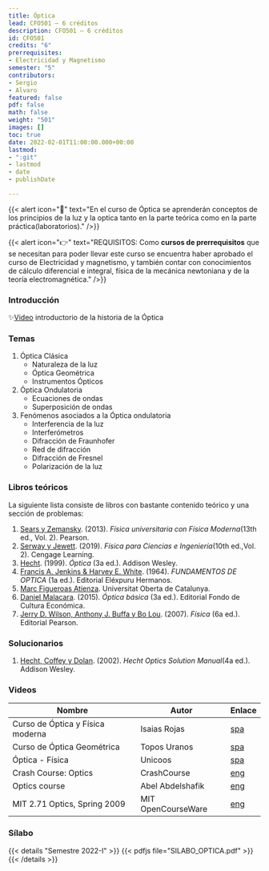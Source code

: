 ```yaml
---
title: Óptica
lead: CFO501 — 6 créditos
description: CFO501 — 6 créditos
id: CFO501
credits: "6"
prerrequisites:
- Electricidad y Magnetismo
semester: "5"
contributors:
- Sergio
- Alvaro
featured: false
pdf: false
math: false
weight: "501"
images: []
toc: true
date: 2022-02-01T11:00:00.000+00:00
lastmod:
- ":git"
- lastmod
- date
- publishDate

---
```

{{< alert icon="📌" text="En el curso de Óptica se aprenderán conceptos de los principios de la luz y la optica  tanto en la parte teórica como en la parte práctica(laboratorios)." />}}

{{< alert icon="👉" text="REQUISITOS: Como **cursos de prerrequisitos** que se necesitan para poder llevar este curso se encuentra haber aprobado el curso de Electricidad y magnetismo, y también contar con conocimientos de cálculo diferencial e integral, física de la mecánica newtoniana y de la teoría electromagnética." />}}

### Introducción

✨[Video](https://www.youtube.com/watch?v=a7ZHi2kDndo) introductorio de la historia de la Óptica

### Temas

1. Óptica Clásica
   - Naturaleza de la luz
   - Óptica Geométrica
   - Instrumentos Ópticos
2. Óptica Ondulatoria
   - Ecuaciones de ondas
   - Superposición de ondas
3. Fenómenos asociados a la Óptica ondulatoria
   - Interferencia de la luz
   - Interferómetros
   - Difracción de Fraunhofer
   - Red de difracción
   - Difracción de Fresnel
   - Polarización de la luz

### Libros teóricos

La siguiente lista consiste de libros con bastante contenido teórico y una sección de problemas:

1. [Sears y Zemansky](https://drive.google.com/file/d/1UL5N5tOzg7CX_hqzdJ27o5u6Tqovkd_6/view?usp=sharing). (2013). *Física universitaria con Física Moderna*(13th ed., Vol. 2). Pearson.
2. [Serway y Jewett](https://drive.google.com/file/d/1JEbZMzHgeeTxnWq70dh3g15DDDhn_seZ/view?usp=sharing). (2019). *Física para Ciencias e Ingeniería*(10th ed.,Vol. 2). Cengage Learning.
3. [Hecht](https://drive.google.com/file/d/1sizB_Id_OJGc3BleO8-DCzGpYJlLAT2R/view?usp=sharing). (1999). *Óptica* (3a ed.). Addison Wesley.
4. [Francis A. Jenkins & Harvey E. White](https://drive.google.com/file/d/1wh88wWWWo_uTi-Trk-stXi5IUkOf7coR/view?usp=sharing). (1964). *FUNDAMENTOS DE OPTICA* (1a ed.). Editorial Eléxpuru Hermanos.
5. [Marc Figueroas Atienza](https://drive.google.com/file/d/1axO7tJ0jq8MWd0-gccrpn1U-GHeHaga8/view?usp=sharing). Universitat Oberta de Catalunya.
6. [Daniel Malacara](https://drive.google.com/file/d/1R1em6hipzFJeMhFDHrKw18wA3MZ96ZYJ/view?usp=sharing). (2015). *Óptica básica* (3a ed.).  Editorial Fondo de Cultura Económica.
7. [Jerry D. Wilson, Anthony J. Buffa y Bo Lou](https://drive.google.com/file/d/12WRWjDKTSyCfHZLkbeV8PTL0ZqW5AYpz/view?usp=sharing). (2007). *Física* (6a ed.). Editorial Pearson.

### Solucionarios

1. [Hecht, Coffey y Dolan](https://drive.google.com/file/d/1MaQXCpE1mw6ZP4CqUpgxyTqjvr5KK-4W/view?usp=sharing). (2002). *Hecht Optics Solution Manual*(4a ed.). Addison Wesley.

### Videos

| Nombre | Autor | Enlace |
| ------ | ----- | ------ |
| Curso de Óptica y Física moderna | Isaias Rojas | [spa](https://youtube.com/playlist?list=PL1Ztlverqb4rVFJQK_3ysBllIeW9iNqnx) |
| Curso de Óptica Geométrica | Topos Uranos | [spa](https://youtube.com/playlist?list=PL_C8rbeFjqAWf4vOMzs7reXie5fNKcGb0) |
| Óptica - Física | Unicoos | [spa](https://youtube.com/playlist?list=PLOa7j0qx0jgN25SjjO0CJ-NG0czFF_s4O) |
| Crash Course: Optics | CrashCourse | [eng](https://youtube.com/playlist?list=PLtmYHzw6fOYQ4vvlP7liJMpsIM-dvs9xG) |
| Optics course | Abel Abdelshafik | [eng](https://youtube.com/playlist?list=PL8OVtyCOyQr-hkzGW07wZHQg5KGcZDe8N) |
| MIT 2.71 Optics, Spring 2009 | MIT OpenCourseWare | [eng](https://youtube.com/playlist?list=PLEA084AC2DD3CEC09) |

### Sílabo

{{< details "Semestre 2022-I" >}}
{{< pdfjs file="SILABO_OPTICA.pdf" >}}
{{< /details >}}
